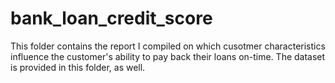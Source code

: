 # bank_loan_credit_score
This folder contains the report I compiled on which cusotmer characteristics influence the customer's ability to pay back their loans on-time. 
The dataset is provided in this folder, as well.
